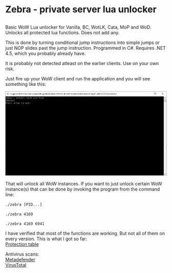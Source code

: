 # Zebra - private server lua unlocker

## 

Basic WoW Lua unlocker for Vanilla, BC, WotLK, Cata, MoP and WoD.
Unlocks all protected lua functions. Does not add any.

This is done by turning conditional jump instructions into simple jumps or just NOP slides past the jump instruction.
Programmed in C#. Requires .NET 4.5, which you probably already have.

It is probably not detected atleast on the earlier clients. Use on your own risk.

Just fire up your WoW client and run the application and you will see something like this:

![Useage](usage.PNG "Image")

That will unlock all WoW instances.
If you want to just unlock certain WoW instance(s) that can be done by invoking the program from the command line:

```batch
./zebra [PID...]
```
```batch
./zebra 4169
```
```batch
./zebra 4169 6941
```

I have verified that most of the functions are working. But not all of them on every version.
This is what I got so far: <br />
[Protection table](https://creativemind1001.github.io/zebra/protection_table.html)

Antivirus scans:<br />
[Metadefender](https://metadefender.opswat.com/results#!/file/bzE5MDkxMVNrdU1jMXdMTHJTMUZ6Y2t2SVVT/regular/overview) <br />
[VirusTotal](https://www.virustotal.com/gui/file/610658d9461e05910988ad0a927b7e0a8d73e30f34c405795063a7c7fd4e8f46/detection) <br />